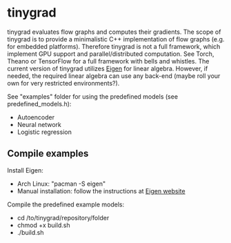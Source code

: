 # tinygrad
tinygrad evaluates flow graphs and computes their gradients. The scope of tinygrad is to provide a minimalistic C++ implementation of flow graphs (e.g. for embedded platforms). Therefore tinygrad is not a full framework, which implement GPU support and parallel/distributed computation. See Torch, Theano or TensorFlow for a full framework with bells and whistles. The current version of tinygrad utilizes [Eigen](http://eigen.tuxfamily.org/ "Eigen") for linear algebra. However, if needed, the required linear algebra can use any back-end (maybe roll your own for very restricted environments?).

See "examples" folder for using the predefined models (see predefined_models.h):
- Autoencoder
- Neural network
- Logistic regression


## Compile examples
Install Eigen:
- Arch Linux: "pacman -S eigen"
- Manual installation: follow the instructions at [Eigen website](http://eigen.tuxfamily.org/ "Eigen")

Compile the predefined example models:
- cd /to/tinygrad/repository/folder
- chmod +x build.sh
- ./build.sh